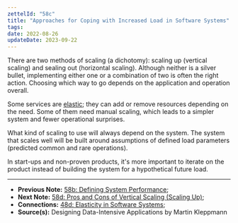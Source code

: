 ```yaml
---
zettelId: "58c"
title: "Approaches for Coping with Increased Load in Software Systems"
tags:
date: 2022-08-26
updateDate: 2023-09-22
---
```


There are two methods of scaling (a dichotomy): scaling up (vertical scaling) and sealing out (horizontal scaling). Although neither is a silver bullet, implementing either one or a combination of two is often the right action. Choosing which way to go depends on the application and operation overall.

Some services are [elastic](/notes/48d/); they can add or remove resources depending on the need. Some of them need manual scaling, which leads to a simpler system and fewer operational surprises.

What kind of scaling to use will always depend on the system. The system that scales well will be built around assumptions of defined load parameters (predicted common and rare operations).

In start-ups and non-proven products, it's more important to iterate on the product instead of building the system for a hypothetical future load.

---

- **Previous Note:** [58b: Defining System Performance](/notes/58b/);
- **Next Note:** [58d: Pros and Cons of Vertical Scaling (Scaling Up)](/notes/58d/);
- **Connections:** [48d: Elasticity in Software Systems](/notes/48d/);
- **Source(s):** Designing Data-Intensive Applications by Martin Kleppmann
